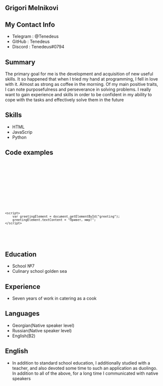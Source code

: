 ## Grigori Melnikovi
## My Contact Info
- Telegram : @Tenedeus
- GitHub : Tenedeus
- Discord : Tenedeus#0794
## Summary
 The primary goal for me is the development and acquisition of new useful skills. It so happened that when I tried my hand at programming, I fell in love with it. Almost as strong as coffee in the morning. Of my main positive traits, I can note purposefulness and perseverance in solving problems. I really want to gain experience and skills in order to be confident in my ability to cope with the tasks and effectively solve them in the future
 ## Skills
- HTML
- JavaScrip
- Python
## Code examples
 <code>
 <!DOCTYPE html>
<html>
<head>
    <title>Привет, мир!</title>
</head>
<body>
    <p id="greeting"></p>

    <script>
        var greetingElement = document.getElementById("greeting");
        greetingElement.textContent = "Привет, мир!";
    </script>
</body>
</html> 
</code>

## Education
- School №7
- Culinary school golden sea 
## Experience
- Seven years of work in catering as a cook
## Languages
- Georgian(Native speaker level)
- Russian(Native speaker level)
- English(B2)
## English
- In addition to standard school education, I additionally studied with a teacher, and also devoted some time to such an application as duolingo. In addition to all of the above, for a long time I communicated with native speakers